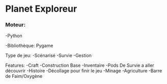 # Planet Exploreur

### Moteur:

-Python

-Bibliothèque: Pygame

Type de jeu:
  -Scénarisé
  -Survie
  -Gestion
  
  Features:
    -Craft
    -Construction Base
    -Inventaire
    -Pods De Survie a aller découvrir
    -Histoire
    -Décollage pour finir le jeu
    -Minage
    -Agriculture
    -Barre de Faim/Oxygène
